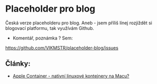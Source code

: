 # Placeholder pro blog

Česká verze placeholderu pro blog.
Aneb - jsem příliš línej rozjíždět si blogovací platformu, tak využívám Github.

* Komentář, poznámka ?
Sem:

https://github.com/VIKMSTR/placeholder-blog/issues

## Články:

* [Apple Container - nativní linuxové kontejnery na Macu?](./Kontejnery-macos.md)
